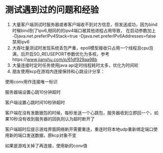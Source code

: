 # 测试遇到过的问题和经验
1. 大量客户端测试时服务器或者客户端收不到对方信息，但发送成功，因为bind时候bind到了Ipv6,相同的的ipv4端口被其他进程占用导致，
在启动参数加上 -Djava.net.preferIPv4Stack=true -Djava.net.preferIPv6Addresses=false 禁用ipv6
2. 大吞吐量测试时发现系统丢包严重，epoll模型接收只占用一个线程且cpu泡满，后开启SO_REUSEPORT参数优化为多核，参考https://www.jianshu.com/p/61df929aa98b
3. 大量连接时定时任务使用java api定时线程耗时太多，优化为时间轮
4. 朋友使用kcp在游戏内连接保持和心跳设计分享：

使用conv用作连接唯一标识

服务器端设置心跳10分钟超时

客户端设置心跳时间10秒钟超时

客户端在没有发数据包的时候，每秒发送一个心跳包，服务器收到立即回一个，如果10秒没有收到服务器的回执则认为超时断开了

客户端超时后提示游戏界面网络断开需要重连，重连时将本地udp重新绑定端口使用新的端口发送数据，原kcp对象不变

如果是游戏关掉了再连接，使用新的conv值


